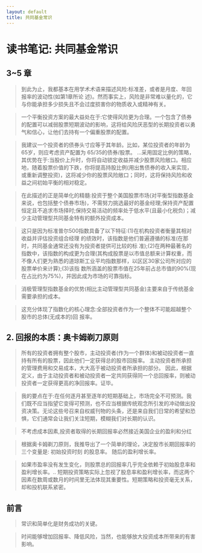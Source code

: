 ```yaml
---
layout: default
title: 共同基金常识
---
```


# 读书笔记: 共同基金常识


## 3~5 章

> 到此为止，我都基本在用学术术语来描述风险:标准差，或者是月度、年回报率的波动性(如第1章所论 述)。然而事实上，风险是非常难以量化的，它与你能承担多少损失且不会过度损害你的物质收入或精神有关。   
>



> 一个平衡投资方案的最大益处在于:它使得风险更为合理。一个包含了债券的配置可以减弱股票短期波动的影响，这将给风险厌恶型的长期投资者以勇气和信心，让他们去持有一个偏重股票的配置。
>



> 我建议一个投资者的债券头寸应等于其年龄。比如，某位投资者的年龄为65岁，则应考虑资产配置为 65/35的债券/股票。 ...采用固定比例的策略，其优势在于:当股价上升时，你将自动锁定收益并减少股票风险敞口。相应地，随着股票价值的下跌，你将提高持股比例(用出售债券的收入来实现，或重新调整投资)，这将减少你的股票风险敞口；同时，这将保持风险和收益之间初始平衡的相对稳定。
>



> 在此描述的正是简单化的精髓:投资于整个美国股票市场(对平衡型指数基金来说，也包括整个债券市场)，不需努力挑选最好的基金经理;保持资产配置恒定且不追求市场择时;保持交易活动的频率处于低水平(且最小化税负)；减少主动管理型共同基金特有的额外投资成本。
>

    

> 这只是因为标准普尔500指数具备了以下特征:(1)在机构投资者衡量其相对收益并评估投资组合经理 的绩效时，该指数是他们普遍遵循的标准(在那时，共同基金通常还没有为投资者提供可比较的标 准);(2)在两种最著名的指数中，该指数的构成更为合理(其构成股票是以市值总额来计算权重，而 不像人们更为熟悉的道琼斯工业平均指数那样，以区区30家公司所对应的股票单价来计算);(3)该指 数所涵盖的股票市值在25年前占总市值的90%(现在占比约为75%)，并因此成为市场的可靠指标。
>



> 消极管理型指数基金的优势(相比主动管理型共同基金)主要来自于传统基金需要承担的成本。
>



> 这充分体现了指数化的核心理念:全部投资者作为一个整体不可能超越整个股市的总体(无成本的)回
报率。

>

## 2. 回报的本质：奥卡姆剃刀原则


    

> 所有的投资者拥有整个股市，主动投资者(作为一个群体)和被动投资者一直持有所有的股票，因此他们一定获得总的股市回报率。 主动投资者所承担的管理费用和交易成本，大大高于被动投资者所承担的部分。 因此，根据定义，由于主动投资者和被动投资者一定共同获得同一个总回报率，则被动投资者一定获得更高的净回报率。证毕。
>




    

> 我的要点在于:在任何逐月甚至逐年的短期基础上，市场完全不可预测。我们既不应当指望它变得可预测，也不应当根据传统观念所引发的冲动做出投资决策。无论这些号召来自权威刊物的头条，还是来自我们日常的希望和恐惧，它们通常会让我们关注短期，模糊我们对长期的认识。
>



> 不考虑成本因素,投资者取得的长期回报率必然接近美国企业的盈利和分红
>




    

> 根据奥卡姆剃刀原则，我推导出了一个简单的理论，决定股市长期回报率的三个变量是: 初始投资时刻 的股息率。 随后的盈利增长率。      
>



> 如果市盈率没有发生变化，则股票总的回报率几乎完全依赖于初始股息率和盈利增长率。..     短期投资策略实际上忽视了股息率和盈利增长率，而这两个因素在数周或数月的时间里无法体现其重要性。短期策略和投资毫无关系，却和投机联系紧密。


>

## 前言

> 常识和简单化是财务成功的关键。
>



> 时间能够增加回报率、降低风险，当然，也能够放大投资成本所带来的有害影响。
>






